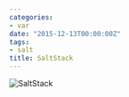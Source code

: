 ```yaml
---
categories:
- var
date: "2015-12-13T00:00:00Z"
tags:
- salt
title: SaltStack
---
```


![SaltStack](http://du1ab.one/images/2015/saltstack.png)
